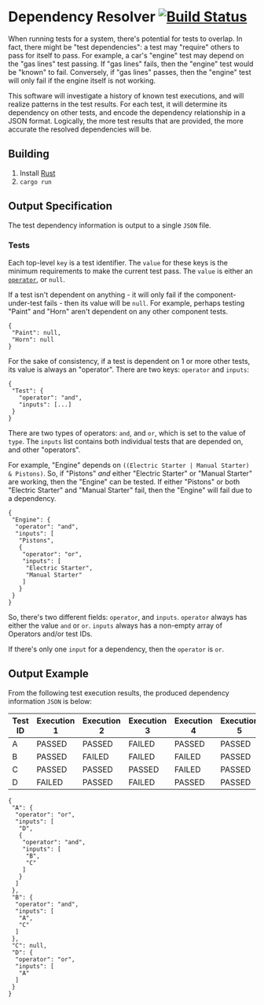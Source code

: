 # Dependency Resolver [![Build Status](https://travis-ci.org/mitchhentges/cdt406-dependency-resolver.svg?branch=master)](https://travis-ci.org/mitchhentges/cdt406-dependency-resolver/)

When running tests for a system, there's potential for tests to overlap. In fact, there might be "test dependencies": a
test may "require" others to pass for itself to pass. For example, a car's "engine" test may depend on the "gas lines"
test passing. If "gas lines" fails, then the "engine" test would be "known" to fail. Conversely, if "gas lines" passes,
then the "engine" test will only fail if the engine itself is not working.

This software will investigate a history of known test executions, and will realize patterns in the test results. For
each test, it will determine its dependency on other tests, and encode the dependency relationship in a JSON format.
Logically, the more test results that are provided, the more accurate the resolved dependencies will be.

## Building

1. Install [Rust](https://www.rust-lang.org/)
2. `cargo run`

## Output Specification

The test dependency information is output to a single `JSON` file.

### Tests

Each top-level `key` is a test identifier. The `value` for these keys is the minimum requirements to make the
current test pass. The `value` is either an [`operator`](#operators), or `null`.

If a test isn't dependent on anything - it will only fail if the component-under-test fails - then its value will be
`null`. For example, perhaps testing "Paint" and "Horn" aren't dependent on any other component tests.
```
{
 "Paint": null,
 "Horn": null
}
```

For the sake of consistency, if a test is dependent on 1 or more other tests, its value is always an "operator". There
are two keys: `operator` and `inputs`:

```
{
 "Test": {
   "operator": "and",
   "inputs": [...]
 }
}
```

There are two types of operators: `and`, and `or`, which is set to the value of `type`. The `inputs` list contains
both individual tests that are depended on, and other "operators".

For example, "Engine" depends on `((Electric Starter | Manual Starter) & Pistons)`. So, if "Pistons" _and_ either
"Electric Starter" or "Manual Starter" are working, then the "Engine" can be tested. If either "Pistons" or
both "Electric Starter" and "Manual Starter" fail, then the "Engine" will fail due to a dependency.
```
{
 "Engine": {
  "operator": "and",
  "inputs": [
   "Pistons",
   {
    "operator": "or",
    "inputs": [
     "Electric Starter",
     "Manual Starter"
    ]
   }
 }
}
```

So, there's two different fields: `operator`, and `inputs`.
`operator` always has either the value `and` or `or`.
`inputs` always has a non-empty array of Operators and/or test IDs.

If there's only one `input` for a dependency, then the `operator` is `or`.

## Output Example

From the following test execution results, the produced dependency information `JSON` is below:

Test ID            |Execution 1|Execution 2|Execution 3|Execution 4|Execution 5
 ----------------- | --------- | --------- | --------- | --------- | ---------
A                  |PASSED     |PASSED     |FAILED     |PASSED     |PASSED
B                  |PASSED     |FAILED     |FAILED     |FAILED     |PASSED
C                  |PASSED     |PASSED     |PASSED     |FAILED     |PASSED
D                  |FAILED     |PASSED     |FAILED     |PASSED     |PASSED

```
{
 "A": {
  "operator": "or",
  "inputs": [
   "D",
   {
    "operator": "and",
    "inputs": [
     "B",
     "C"
    ]
   }
  ]
 },
 "B": {
  "operator": "and",
  "inputs": [
   "A",
   "C"
  ]
 },
 "C": null,
 "D": {
  "operator": "or",
  "inputs": [
   "A"
  ]
 }
}
```
